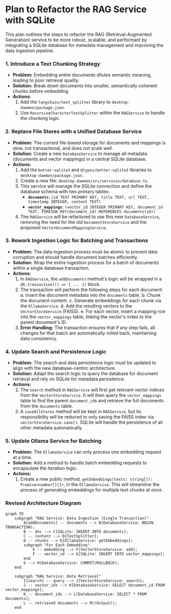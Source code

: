 # Plan to Refactor the RAG Service with SQLite

This plan outlines the steps to refactor the RAG (Retrieval-Augmented Generation) service to be more robust, scalable, and performant by integrating a SQLite database for metadata management and improving the data ingestion pipeline.

### 1. Introduce a Text Chunking Strategy

- **Problem:** Embedding entire documents dilutes semantic meaning, leading to poor retrieval quality.
- **Solution:** Break down documents into smaller, semantically coherent chunks before embedding.
- **Actions:**
  1.  Add the `langchain/text_splitter` library to `desktop-daemon/package.json`.
  2.  Use `RecursiveCharacterTextSplitter` within the `RAGService` to handle the chunking logic.

### 2. Replace File Stores with a Unified Database Service

- **Problem:** The current file-based storage for documents and mappings is slow, not transactional, and does not scale well.
- **Solution:** Create a new `DatabaseService` to manage all metadata (documents and vector mappings) in a central SQLite database.
- **Actions:**
  1.  Add the `better-sqlite3` and `@types/better-sqlite3` libraries to `desktop-daemon/package.json`.
  2.  Create a new file: `desktop-daemon/src/services/database.ts`.
  3.  This service will manage the SQLite connection and define the database schema with two primary tables:
      -   **`documents`**: `(id TEXT PRIMARY KEY, title TEXT, url TEXT, timestamp INTEGER, content TEXT)`
      -   **`vector_mappings`**: `(vector_id INTEGER PRIMARY KEY, document_id TEXT, FOREIGN KEY(document_id) REFERENCES documents(id))`
  4.  The `RAGService` will be refactored to use this new `DatabaseService`, removing the need for the old `DocumentStoreService` and the proposed `VectorDocumentMappingService`.

### 3. Rework Ingestion Logic for Batching and Transactions

- **Problem:** The data ingestion process must be atomic to prevent data corruption and should handle document batches efficiently.
- **Solution:** Wrap the entire ingestion process for a batch of documents within a single database transaction.
- **Actions:**
  1.  In `RAGService`, the `addDocuments` method's logic will be wrapped in a `db.transaction(() => { ... })` block.
  2.  The transaction will perform the following steps for each document:
      a. Insert the document metadata into the `documents` table.
      b. Chunk the document content.
      c. Generate embeddings for each chunk via the `OllamaService`.
      d. Add the resulting vectors to the `VectorStoreService` (FAISS).
      e. For each vector, insert a mapping row into the `vector_mappings` table, linking the vector's index to the parent document's ID.
  3.  **Error Handling:** The transaction ensures that if any step fails, all changes for that batch are automatically rolled back, maintaining data consistency.

### 4. Update Search and Persistence Logic

- **Problem:** The search and data persistence logic must be updated to align with the new database-centric architecture.
- **Solution:** Adapt the search logic to query the database for document retrieval and rely on SQLite for metadata persistence.
- **Actions:**
  1.  The `search` method in `RAGService` will first get relevant vector indices from the `VectorStoreService`. It will then query the `vector_mappings` table to find the parent `document_id`s and retrieve the full documents from the `documents` table.
  2.  A `saveAllStores` method will be kept in `RAGService`, but its responsibility will be reduced to only saving the FAISS index via `vectorStoreService.save()`. SQLite will handle the persistence of all other metadata automatically.

### 5. Update Ollama Service for Batching

- **Problem:** The `OllamaService` can only process one embedding request at a time.
- **Solution:** Add a method to handle batch embedding requests to encapsulate the iteration logic.
- **Actions:**
  1.  Create a new public method, `getEmbeddings(texts: string[]): Promise<number[][]>`, in the `OllamaService`. This will streamline the process of generating embeddings for multiple text chunks at once.

### Revised Architecture Diagram

```mermaid
graph TD
    subgraph "RAG Service: Data Ingestion (Single Transaction)"
        A[addDocuments] -- documents --> B(DatabaseService: BEGIN TRANSACTION);
        B -- doc --> C[SQLite: INSERT INTO documents];
        C -- content --> D{TextSplitter};
        D -- chunks --> E{OllamaService: getEmbeddings};
        subgraph "For Each Embedding"
            E -- embedding --> F[VectorStoreService: add];
            F -- vector_id --> G[SQLite: INSERT INTO vector_mappings];
        end
        G --> H(DatabaseService: COMMIT/ROLLBACK);
    end

    subgraph "RAG Service: Data Retrieval"
        I[search] -- query --> J[VectorStoreService: search];
        J -- vector_ids --> K[DatabaseService: SELECT document_id FROM vector_mappings];
        K -- document_ids --> L[DatabaseService: SELECT * FROM documents];
        L -- retrieved documents --> M((Output));
    end